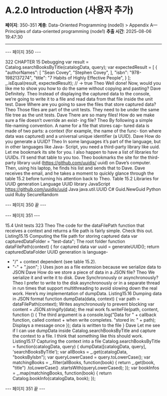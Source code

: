 # A.2.0 Introduction (사용자 추가)

**페이지**: 350-351
**계층**: Data-Oriented Programming (node0) > Appendix A—Principles of data-oriented programming (node1)
**추출 시간**: 2025-08-06 19:47:30

---


--- 페이지 350 ---

322 CHAPTER 15 Debugging
var result = Catalog.searchBooksByTitle(catalogData, query);
var expectedResult = [
{
"authorNames": [
"Sean Covey",
"Stephen Covey",
],
"isbn": "978-1982137274",
"title": "7 Habits of Highly Effective People",
}
];
_.isEqual(result, expectedResult);
// → true
Theo Well done! Now, would you like me to show you how to do the same without
copying and pasting?
Dave Definitely.
Theo Instead of displaying the captured data to the console, we’re going to write it to
a file and read data from that file inside the unit test.
Dave Where are you going to save the files that store captured data?
Theo Those files are part of the unit tests. They need to be under the same file tree
as the unit tests.
Dave There are so many files! How do we make sure a file doesn’t override an exist-
ing file?
Theo By following a simple file-naming convention. A name for a file that stores cap-
tured data is made of two parts: a context (for example, the name of the func-
tion where data was captured) and a universal unique identifier (a UUID).
Dave How do you generate a UUID?
Theo In some languages it’s part of the language, but in other languages like Java-
Script, you need a third-party library like uuid. Let me bookmark its site for you.
I also happen to have a list of libraries for UUIDs. I’ll send that table to you too.
Theo bookmarks the site for the third-party library uuid (https://github.com/uuidjs/
uuid) on Dave’s computer. Then, using his laptop, he finds his list and sends that to Dave.
Dave receives the email, and he takes a moment to quickly glance through the table 15.2
before turning his attention back to Theo.
Table 15.2 Libraries for UUID generation
Language UUID library
JavaScript https://github.com/uuidjs/uuid
Java java.util.UUID
C# Guid.NewGuid
Python uuid
Ruby SecureRandom

--- 페이지 350 끝 ---


--- 페이지 351 ---

15.4 Unit tests 323
Theo The code for the dataFilePath function that receives a context and returns a
file path is fairly simple. Check this out.
Listing15.15 Computing the file path for storing captured data
var capturedDataFolder = "test-data";
The root folder
function dataFilePath(context) {
for captured data
var uuid = generateUUID();
return capturedDataFolder
UUID generation is language-
+ "/" + context
dependent (see table 15.2).
+ "-" + ".json";
}
Uses json as a file extension
because we serialize data to JSON
Dave How do we store a piece of data in a JSON file?
Theo We serialize it and write it to disk.
Dave Synchronously or asynchronously?
Theo I prefer to write to the disk asynchronously or in a separate thread in run times
that support multithreading to avoid slowing down the real work. Here’s my
implementation of dumpData.
Listing15.16 Dumping data in JSON format
function dumpData(data, context) {
var path = dataFilePath(context); Writes asynchronously
to prevent blocking
var content = JSON.stringify(data);
the real work
fs.writeFile(path, content, function () {
The third argument is a
console.log("Data for " +
callback function, called
context +
when write completes.
"stored in: " +
path);
Displays a message once
});
data is written to the file
}
Dave Let me see if I can use dumpData inside Catalog.searchBooksByTitle and
capture the context to a file. I think that something like this should work.
Listing15.17 Capturing the context into a file
Catalog.searchBooksByTitle = function(catalogData, query) {
dumpData([catalogData, query], 'searchBooksByTitle');
var allBooks = _.get(catalogData, "booksByIsbn");
var queryLowerCased = query.toLowerCase();
var matchingBooks = _.filter(allBooks, function(book) {
return _.get(book, "title")
.toLowerCase()
.startsWith(queryLowerCased);
});
var bookInfos = _.map(matchingBooks, function(book) {
return Catalog.bookInfo(catalogData, book);
});

--- 페이지 351 끝 ---
